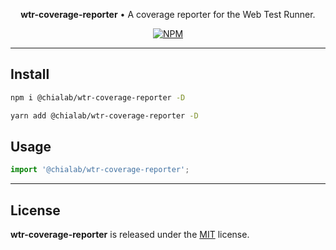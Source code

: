 <p align="center">
    <strong>wtr-coverage-reporter</strong> • A coverage reporter for the Web Test Runner.
</p>

<p align="center">
    <a href="https://www.npmjs.com/package/@chialab/wtr-coverage-reporter"><img alt="NPM" src="https://img.shields.io/npm/v/@chialab/wtr-coverage-reporter.svg?style=flat-square"></a>
</p>

---

## Install

```sh
npm i @chialab/wtr-coverage-reporter -D
```

```sh
yarn add @chialab/wtr-coverage-reporter -D
```

## Usage

```js
import '@chialab/wtr-coverage-reporter';
```

---

## License

**wtr-coverage-reporter** is released under the [MIT](https://github.com/chialab/rna/blob/main/packages/wtr-coverage-reporter/LICENSE) license.
